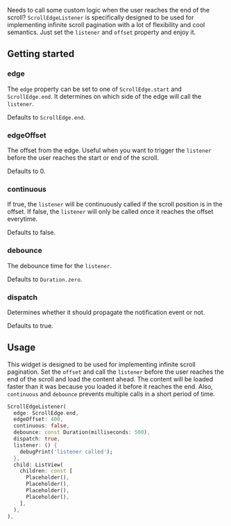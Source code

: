 Needs to call some custom logic when the user reaches the end of the scroll? `ScrollEdgeListener` is specifically designed to be used for implementing infinite scroll pagination with a lot of flexibility and cool semantics. Just set the `listener` and `offset` property and enjoy it.

## Getting started

### edge

The `edge` property can be set to one of `ScrollEdge.start` and `ScrollEdge.end`. It determines on which side of the edge will call the `listener`.

Defaults to `ScrollEdge.end`.

### edgeOffset

The offset from the edge. Useful when you want to trigger the `listener` before the user reaches the start or end of the scroll.

Defaults to 0.

### continuous

If true, the `listener` will be continuously called if the scroll position is in the offset. If false, the `listener` will only be called once it reaches the offset everytime.

Defaults to false.

### debounce

The debounce time for the `listener`.

Defaults to `Duration.zero`.

### dispatch

Determines whether it should propagate the notification event or not.

Defaults to true.

## Usage

This widget is designed to be used for implementing infinite scroll pagination. Set the `offset` and call the `listener` before the user reaches the end of the scroll and load the content ahead. The content will be loaded faster than it was because you loaded it before it reaches the end. Also, `continuous` and `debounce` prevents multiple calls in a short period of time.

```dart
ScrollEdgeListener(
  edge: ScrollEdge.end,
  edgeOffset: 400,
  continuous: false,
  debounce: const Duration(milliseconds: 500),
  dispatch: true,
  listener: () {
    debugPrint('listener called');
  },
  child: ListView(
    children: const [
      Placeholder(),
      Placeholder(),
      Placeholder(),
      Placeholder(),
    ],
  ),
),
```
